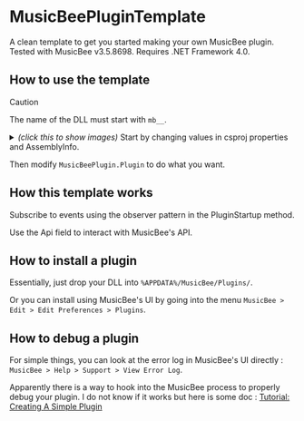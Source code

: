 # MusicBeePluginTemplate

A clean template to get you started making your own MusicBee plugin. Tested with MusicBee v3.5.8698. Requires .NET Framework 4.0.

## How to use the template

> [!CAUTION]
> The name of the DLL must start with `mb__`.

<details>
	<summary>
		<i>(click this to show images)</i> Start by changing values in csproj properties and AssemblyInfo.
	</summary>
	<img src="docs/1.png" style="max-width: 75vw;">
	<img src="docs/2.png" style="max-width: 75vw;">x
</details>

Then modify `MusicBeePlugin.Plugin` to do what you want.

## How this template works

Subscribe to events using the observer pattern in the PluginStartup method.

Use the Api field to interact with MusicBee's API.

## How to install a plugin

Essentially, just drop your DLL into `%APPDATA%/MusicBee/Plugins/`.

Or you can install using MusicBee's UI by going into the menu `MusicBee > Edit > Edit Preferences > Plugins`.

## How to debug a plugin

For simple things, you can look at the error log in MusicBee's UI directly : `MusicBee > Help > Support > View Error Log`.

Apparently there is a way to hook into the MusicBee process to properly debug your plugin.
I do not know if it works but here is some doc : [Tutorial: Creating A Simple Plugin](https://musicbee.fandom.com/wiki/Tutorial:_Creating_A_Simple_Plugin#Setting_up_Visual_Studio_to_work_with_MusicBee)